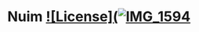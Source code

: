 # Nuim [![License](![IMG_1594](https://github.com/namighuseynov/Nuim/assets/94350345/03c0449f-52e6-4b7b-97b3-1feaef92de9a)](https://github.com/namighuseynov/Nuim/blob/master/LICENSE)

